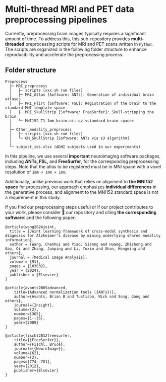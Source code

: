 # Multi-thread MRI and PET data preprocessing pipelines
Currently, preprocessing brain images typically requires a significant amount of time. To address this, this sub-repository provides **multi-threaded** preprocessing scripts for MRI and PET scans written in `Python`. The scripts are organized in the following folder structure to enhance reproducibility and accelerate the preprocessing process.
## Folder structure

```
Preprocess
  ├─ MRI_preprocess
  │   ├─ scripts [xxx.sh run files] 
  │   ├─ MRI_Atlas [Software: ANTs]: Generation of individual brain atlases
  │   ├─ MRI_Flirt [Software: FSL]: Registration of the brain to the standard MNI template space
  │   ├─ MRI_SkullStrip [Software: FreeSurfer]: Skull-stripping the brain
  │   └─ MNI152_T1_1mm_brain.nii.gz <standard brain space>
  │
  ├─ Other_modality_preprocess
  │   ├─ scripts [xxx.sh run files] 
  │   └─ OM_SkullStrip [Software: ANTs via s3 algorithm]
  │ 
  └─ subject_ids.xlsx (ADNI subjects used in our experiments)
```

In this pipeline, we use several **important** neuroimaging software packages, including **ANTs, FSL,** and **FreeSurfer**, for the corresponding preprocessing steps. Note that the atlas to be registered must be in MNI space with a voxel resolution of `1mm × 1mm × 1mm`.

Additionally, unlike previous work that relies on alignment to **the MNI152 space** for processing, our approach emphasizes **individual differences** in the generative process, and alignment to the MNI152 standard space is not a requirement in this study.

If you find our preprocessing steps useful or if our project contributes to your work, please consider 🌟 our repository and citing **the corresponding software**❕ and the following paper:

```
@article{wang2024joint,
  title = {Joint learning framework of cross-modal synthesis and diagnosis for Alzheimer’s disease by mining underlying shared modality information},
  author = {Wang, Chenhui and Piao, Sirong and Huang, Zhizhong and Gao, Qi and Zhang, Junping and Li, Yuxin and Shan, Hongming and others},
  journal = {Medical Image Analysis},
  volume = {91},
  pages = {103032},
  year = {2024},
  publisher = {Elsevier}
}
```

```
@article{avants2009advanced,
	title={Advanced normalization tools ({ANTs})},
	author={Avants, Brian B and Tustison, Nick and Song, Gang and others},
	journal={Insight},
	volume={2},
	number={365},
	pages={1--35},
	year={2009}
}

@article{fischl2012freesurfer,
	title={{FreeSurfer}},
	author={Fischl, Bruce},
	journal={{NeuroImage}},
	volume={62},
	number={2},
	pages={774--781},
	year={2012},
	publisher={Elsevier}
}
```